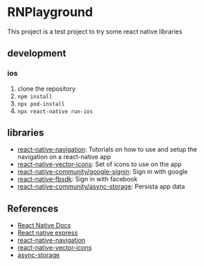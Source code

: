 # RNPlayground

This project is a test project to try some react native libraries

## development

### ios

1. clone the repository
2. `npm install`
3. `npx pod-install`
4. `npx react-native run-ios`

## libraries

- [react-native-navigation](https://reactnavigation.org/): Tutorials on how to use and setup the navigation on a react-native app
- [react-native-vector-icons](react-native-vector-icons): Set of icons to use on the app
- [react-native-community/google-signin](https://github.com/react-native-community/google-signin): Sign in with google
- [react-native-fbsdk](https://github.com/facebook/react-native-fbsdk): Sign in with facebook
- [react-native-community/async-storage](@react-native-community/async-storage): Persista app data

## References

- [React Native Docs](https://reactnative.dev/docs/getting-started.html)
- [React native express](http://www.reactnativeexpress.com/)
- [react-native-navigation](https://reactnavigation.org/)
- [react-native-vector-icons](https://github.com/oblador/react-native-vector-icons)
- [async-storage](@react-native-community/async-storage)
